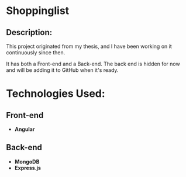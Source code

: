 # Shoppinglist

## Description:

This project originated from my thesis, and I have been working on it continuously since then.

It has both a Front-end and a Back-end. The back end is hidden for now and will be adding it to GitHub when it's ready.

# Technologies Used:

## Front-end

- **Angular**

## Back-end

- **MongoDB**
- **Express.js**

